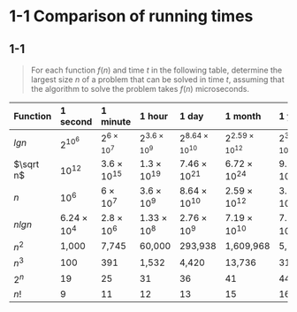 # 1-1 Comparison of running times

## 1-1

> For each function $f(n)$ and time $t$ in the following table, determine the largest size $n$ of a problem that can be solved in time $t$, assuming that the algorithm to solve the problem takes $f(n)$ microseconds.

| Function  | 1 second           | 1 minute             | 1 hour                | 1 day                     | 1 month                   | 1 year                    | 1 century                 |
| :-------- | :----------------- | :------------------- | :-------------------- | :------------------------ | :------------------------ | :------------------------ | :------------------------ |
| $lg n$    | $2^{10^6}$         | $2^{6 \times 10^7}$  | $2^{3.6 \times 10^9}$ | $2^{8.64 \times 10^{10}}$ | $2^{2.59 \times 10^{12}}$ | $2^{3.15 \times 10^{13}}$ | $2^{3.15 \times 10^{15}}$ |
| $\sqrt n$ | $10^{12}$          | $3.6 \times 10^{15}$ | $1.3 \times 10^{19}$  | $7.46 \times 10^{21}$     | $6.72 \times 10^{24}$     | $9.95 \times 10^{26}$     | $9.95 \times 10^{30}$     |
| $n$       | $10^6$             | $6 \times 10^7$      | $3.6 \times 10^9$     | $8.64 \times 10^{10}$     | $2.59 \times 10^{12}$     | $3.15 \times 10^{13}$     | $3.15 \times 10^{15}$     |
| $n lg n$  | $6.24 \times 10^4$ | $2.8 \times 10^6$    | $1.33 \times 10^8$    | $2.76 \times 10^9$        | $7.19 \times 10^{10}$     | $7.98 \times 10^{11}$     | $6.86 \times 10^{13}$     |
| $n^2$     | 1,000              | 7,745                | 60,000                | 293,938                   | 1,609,968                 | 5,615,692                 | 56,156,922                |
| $n^3$     | 100                | 391                  | 1,532                 | 4,420                     | 13,736                    | 31,593                    | 146,645                   |
| $2^n$     | 19                 | 25                   | 31                    | 36                        | 41                        | 44                        | 51                        |
| $n!$      | 9                  | 11                   | 12                    | 13                        | 15                        | 16                        | 17                        |
